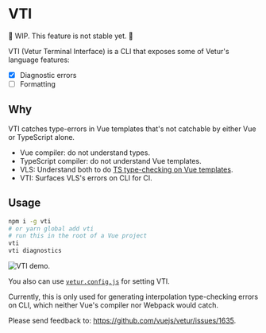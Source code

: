 # VTI

🚧 WIP. This feature is not stable yet. 🚧

VTI (Vetur Terminal Interface) is a CLI that exposes some of Vetur's language features:

- [x] Diagnostic errors
- [ ] Formatting

## Why

VTI catches type-errors in Vue templates that's not catchable by either Vue or TypeScript alone.

- Vue compiler: do not understand types.
- TypeScript compiler: do not understand Vue templates.
- VLS: Understand both to do [TS type-checking on Vue templates](https://vuejs.github.io/vetur/interpolation.html).
- VTI: Surfaces VLS's errors on CLI for CI.

## Usage

```bash
npm i -g vti
# or yarn global add vti
# run this in the root of a Vue project
vti
vti diagnostics
```

![VTI demo](https://user-images.githubusercontent.com/4033249/72225084-911ef580-3581-11ea-9943-e7165126ace9.gif).

You also can use [`vetur.config.js`](/reference/) for setting VTI.

Currently, this is only used for generating interpolation type-checking errors on CLI, which
neither Vue's compiler nor Webpack would catch.

Please send feedback to: https://github.com/vuejs/vetur/issues/1635.
